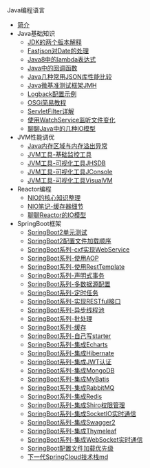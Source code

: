 Java编程语言

* [简介](markdown/Program/Java/_readme.md)
* Java基础知识
    * [JDK的两个版本解释](markdown/Program/Java/Core/JDK的两个版本解释.md)
    * [Fastjson对Date的处理](markdown/Program/Java/Core/Fastjson对Date的处理.md)
    * [Java8中的lambda表达式](markdown/Program/Java/Core/Java8中的lambda表达式.md)
    * [Java中的回调函数](markdown/Program/Java/Core/Java中的回调函数.md)
    * [Java几种常用JSON库性能比较](markdown/Program/Java/Core/Java几种常用JSON库性能比较.md)
    * [Java微基准测试框架JMH](markdown/Program/Java/Core/Java微基准测试框架JMH.md)
    * [Logback配置示例](markdown/Program/Java/Core/Logback配置示例.md)
    * [OSGi简易教程](markdown/Program/Java/Core/OSGi简易教程.md)
    * [ServletFilter详解](markdown/Program/Java/Core/ServletFilter详解.md)
    * [使用WatchService监听文件变化](markdown/Program/Java/Core/使用WatchService监听文件变化.md)
    * [聊聊Java中的几种IO模型](markdown/Program/Java/Core/聊聊Java中的几种IO模型.md)
* JVM性能调优
    * [Java内存区域与内存溢出异常](markdown/Program/Java/JVM/Java内存区域与内存溢出异常.md)
    * [JVM工具-基础监控工具](markdown/Program/Java/JVM/JVM工具-基础监控工具.md)
    * [JVM工具-可视化工具JHSDB](markdown/Program/Java/JVM/JVM工具-可视化工具JHSDB.md)
    * [JVM工具-可视化工具JConsole](markdown/Program/Java/JVM/JVM工具-可视化工具JConsole.md)
    * [JVM工具-可视化工具VisualVM](markdown/Program/Java/JVM/JVM工具-可视化工具VisualVM.md)
* Reactor编程
    * [NIO的核心知识整理](markdown/Program/Java/Reactor/NIO的核心知识整理.md)
    * [NIO笔记-缓存器细节](markdown/Program/Java/Reactor/NIO笔记-缓存器细节.md)
    * [聊聊Reactor的IO模型](markdown/Program/Java/Reactor/聊聊Reactor的IO模型.md)
* SpringBoot框架
    * [SpringBoot2单元测试](markdown/Program/Java/SpringBoot/SpringBoot2单元测试.md)
    * [SpringBoot2配置文件加载顺序](markdown/Program/Java/SpringBoot/SpringBoot2配置文件加载顺序.md)
    * [SpringBoot系列-cxf实现WebService](markdown/Program/Java/SpringBoot/SpringBoot系列-cxf实现WebService.md)
    * [SpringBoot系列-使用AOP](markdown/Program/Java/SpringBoot/SpringBoot系列-使用AOP.md)
    * [SpringBoot系列-使用RestTemplate](markdown/Program/Java/SpringBoot/SpringBoot系列-使用RestTemplate.md)
    * [SpringBoot系列-声明式事务](markdown/Program/Java/SpringBoot/SpringBoot系列-声明式事务.md)
    * [SpringBoot系列-多数据源配置](markdown/Program/Java/SpringBoot/SpringBoot系列-多数据源配置.md)
    * [SpringBoot系列-定时任务](markdown/Program/Java/SpringBoot/SpringBoot系列-定时任务.md)
    * [SpringBoot系列-实现RESTful接口](markdown/Program/Java/SpringBoot/SpringBoot系列-实现RESTful接口.md)
    * [SpringBoot系列-异步线程池](markdown/Program/Java/SpringBoot/SpringBoot系列-异步线程池.md)
    * [SpringBoot系列-批处理](markdown/Program/Java/SpringBoot/SpringBoot系列-批处理.md)
    * [SpringBoot系列-缓存](markdown/Program/Java/SpringBoot/SpringBoot系列-缓存.md)
    * [SpringBoot系列-自己写starter](markdown/Program/Java/SpringBoot/SpringBoot系列-自己写starter.md)
    * [SpringBoot系列-集成Echarts](markdown/Program/Java/SpringBoot/SpringBoot系列-集成Echarts.md)
    * [SpringBoot系列-集成Hibernate](markdown/Program/Java/SpringBoot/SpringBoot系列-集成Hibernate.md)
    * [SpringBoot系列-集成JWT认证](markdown/Program/Java/SpringBoot/SpringBoot系列-集成JWT认证.md)
    * [SpringBoot系列-集成MongoDB](markdown/Program/Java/SpringBoot/SpringBoot系列-集成MongoDB.md)
    * [SpringBoot系列-集成MyBatis](markdown/Program/Java/SpringBoot/SpringBoot系列-集成MyBatis.md)
    * [SpringBoot系列-集成RabbitMQ](markdown/Program/Java/SpringBoot/SpringBoot系列-集成RabbitMQ.md)
    * [SpringBoot系列-集成Redis](markdown/Program/Java/SpringBoot/SpringBoot系列-集成Redis.md)
    * [SpringBoot系列-集成Shiro权限管理](markdown/Program/Java/SpringBoot/SpringBoot系列-集成Shiro权限管理.md)
    * [SpringBoot系列-集成SocketIO实时通信](markdown/Program/Java/SpringBoot/SpringBoot系列-集成SocketIO实时通信.md)
    * [SpringBoot系列-集成Swagger2](markdown/Program/Java/SpringBoot/SpringBoot系列-集成Swagger2.md)
    * [SpringBoot系列-集成Thymeleaf](markdown/Program/Java/SpringBoot/SpringBoot系列-集成Thymeleaf.md)
    * [SpringBoot系列-集成WebSocket实时通信](markdown/Program/Java/SpringBoot/SpringBoot系列-集成WebSocket实时通信.md)
    * [SpringBoot配置文件加载优先级](markdown/Program/Java/SpringBoot/SpringBoot配置文件加载优先级.md)
    * [下一代SpringCloud技术栈md](markdown/Program/Java/SpringBoot/下一代SpringCloud技术栈.md)
